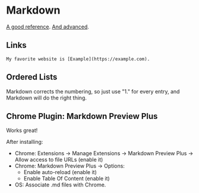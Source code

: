 # Markdown

[A good reference](https://www.markdownguide.org/basic-syntax/).
[And advanced](https://www.markdownguide.org/extended-syntax/).

## Links

```
My favorite website is [Example](https://example.com).
```

## Ordered Lists

Markdown corrects the numbering, so just use "1." for every entry, and Markdown will do the right thing.

## Chrome Plugin: Markdown Preview Plus

Works great!

After installing:
- Chrome: Extensions → Manage Extensions → Markdown Preview Plus → Allow access to file URLs (enable it)
- Chrome: Markdown Preview Plus → Options: 
   - Enable auto-reload (enable it)
   - Enable Table Of Content (enable it)
- OS: Associate .md files with Chrome.



